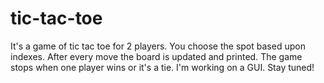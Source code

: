 # tic-tac-toe
It's a game of tic tac toe for 2 players. You choose the spot based upon indexes. After every move the board is updated and printed. The game stops when one player wins or it's a tie. I'm working on a GUI. Stay tuned!
